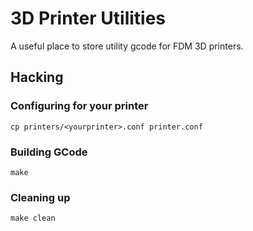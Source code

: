 3D Printer Utilities
====================

A useful place to store utility gcode for FDM 3D printers.

## Hacking

### Configuring for your printer
```
cp printers/<yourprinter>.conf printer.conf
```

### Building GCode
```
make
```

### Cleaning up
```
make clean
```
